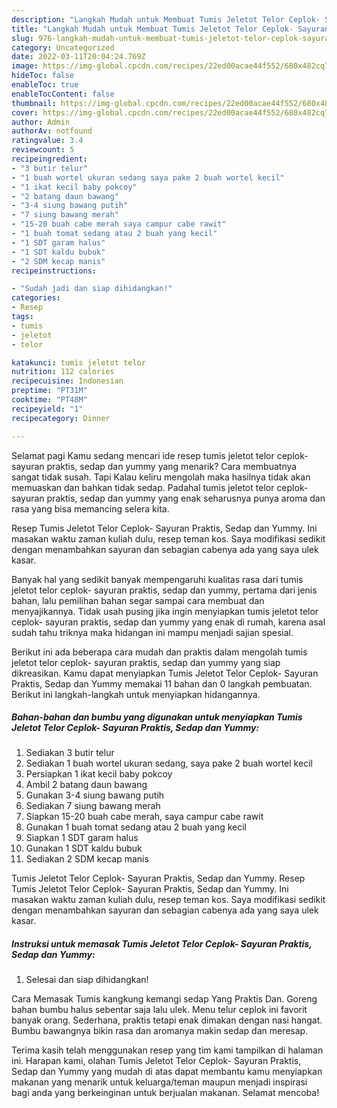 ```yaml
---
description: "Langkah Mudah untuk Membuat Tumis Jeletot Telor Ceplok- Sayuran Praktis, Sedap dan Yummy yang Sempurna, Buat Buka Puasa Bikin Ngiler"
title: "Langkah Mudah untuk Membuat Tumis Jeletot Telor Ceplok- Sayuran Praktis, Sedap dan Yummy yang Sempurna, Buat Buka Puasa Bikin Ngiler"
slug: 976-langkah-mudah-untuk-membuat-tumis-jeletot-telor-ceplok-sayuran-praktis-sedap-dan-yummy-yang-sempurna-buat-buka-puasa-bikin-ngiler
category: Uncategorized
date: 2022-03-11T20:04:24.769Z
image: https://img-global.cpcdn.com/recipes/22ed00acae44f552/680x482cq70/tumis-jeletot-telor-ceplok-sayuran-praktis-sedap-dan-yummy-foto-resep-utama.jpg
hideToc: false
enableToc: true
enableTocContent: false
thumbnail: https://img-global.cpcdn.com/recipes/22ed00acae44f552/680x482cq70/tumis-jeletot-telor-ceplok-sayuran-praktis-sedap-dan-yummy-foto-resep-utama.jpg
cover: https://img-global.cpcdn.com/recipes/22ed00acae44f552/680x482cq70/tumis-jeletot-telor-ceplok-sayuran-praktis-sedap-dan-yummy-foto-resep-utama.jpg
author: Admin
authorAv: notfound
ratingvalue: 3.4
reviewcount: 5
recipeingredient:
- "3 butir telur"
- "1 buah wortel ukuran sedang saya pake 2 buah wortel kecil"
- "1 ikat kecil baby pokcoy"
- "2 batang daun bawang"
- "3-4 siung bawang putih"
- "7 siung bawang merah"
- "15-20 buah cabe merah saya campur cabe rawit"
- "1 buah tomat sedang atau 2 buah yang kecil"
- "1 SDT garam halus"
- "1 SDT kaldu bubuk"
- "2 SDM kecap manis"
recipeinstructions:

- "Sudah jadi dan siap dihidangkan!"
categories:
- Resep
tags:
- tumis
- jeletot
- telor

katakunci: tumis jeletot telor 
nutrition: 112 calories
recipecuisine: Indonesian
preptime: "PT31M"
cooktime: "PT48M"
recipeyield: "1"
recipecategory: Dinner

---
```



Selamat pagi Kamu sedang mencari ide resep tumis jeletot telor ceplok- sayuran praktis, sedap dan yummy yang menarik? Cara membuatnya sangat tidak susah. Tapi Kalau keliru mengolah maka hasilnya tidak akan memuaskan dan bahkan tidak sedap. Padahal tumis jeletot telor ceplok- sayuran praktis, sedap dan yummy yang enak seharusnya punya aroma dan rasa yang bisa memancing selera kita.


Resep Tumis Jeletot Telor Ceplok- Sayuran Praktis, Sedap dan Yummy. Ini masakan waktu zaman kuliah dulu, resep teman kos. Saya modifikasi sedikit dengan menambahkan sayuran dan sebagian cabenya ada yang saya ulek kasar.

Banyak hal yang sedikit banyak mempengaruhi kualitas rasa dari tumis jeletot telor ceplok- sayuran praktis, sedap dan yummy, pertama dari jenis bahan, lalu pemilihan bahan segar sampai cara membuat dan menyajikannya. Tidak usah pusing jika ingin menyiapkan tumis jeletot telor ceplok- sayuran praktis, sedap dan yummy yang enak di rumah, karena asal sudah tahu triknya maka hidangan ini mampu menjadi sajian spesial.


Berikut ini ada beberapa cara mudah dan praktis dalam mengolah tumis jeletot telor ceplok- sayuran praktis, sedap dan yummy yang siap dikreasikan. Kamu dapat menyiapkan Tumis Jeletot Telor Ceplok- Sayuran Praktis, Sedap dan Yummy memakai 11 bahan dan 0 langkah pembuatan. Berikut ini langkah-langkah untuk menyiapkan hidangannya.

<!--inarticleads1-->

##### Bahan-bahan dan bumbu yang digunakan untuk menyiapkan Tumis Jeletot Telor Ceplok- Sayuran Praktis, Sedap dan Yummy:

1. Sediakan 3 butir telur
1. Sediakan 1 buah wortel ukuran sedang, saya pake 2 buah wortel kecil
1. Persiapkan 1 ikat kecil baby pokcoy
1. Ambil 2 batang daun bawang
1. Gunakan 3-4 siung bawang putih
1. Sediakan 7 siung bawang merah
1. Siapkan 15-20 buah cabe merah, saya campur cabe rawit
1. Gunakan 1 buah tomat sedang atau 2 buah yang kecil
1. Siapkan 1 SDT garam halus
1. Gunakan 1 SDT kaldu bubuk
1. Sediakan 2 SDM kecap manis


Tumis Jeletot Telor Ceplok- Sayuran Praktis, Sedap dan Yummy. Resep Tumis Jeletot Telor Ceplok- Sayuran Praktis, Sedap dan Yummy. Ini masakan waktu zaman kuliah dulu, resep teman kos. Saya modifikasi sedikit dengan menambahkan sayuran dan sebagian cabenya ada yang saya ulek kasar. 

<!--inarticleads2-->

##### Instruksi untuk memasak Tumis Jeletot Telor Ceplok- Sayuran Praktis, Sedap dan Yummy:


1. Selesai dan siap dihidangkan!

Cara Memasak Tumis kangkung kemangi sedap Yang Praktis Dan. Goreng bahan bumbu halus sebentar saja lalu ulek. Menu telur ceplok ini favorit banyak orang. Sederhana, praktis tetapi enak dimakan dengan nasi hangat. Bumbu bawangnya bikin rasa dan aromanya makin sedap dan meresap. 

Terima kasih telah menggunakan resep yang tim kami tampilkan di halaman ini. Harapan kami, olahan Tumis Jeletot Telor Ceplok- Sayuran Praktis, Sedap dan Yummy yang mudah di atas dapat membantu kamu menyiapkan makanan yang menarik untuk keluarga/teman maupun menjadi inspirasi bagi anda yang berkeinginan untuk berjualan makanan. Selamat mencoba!
